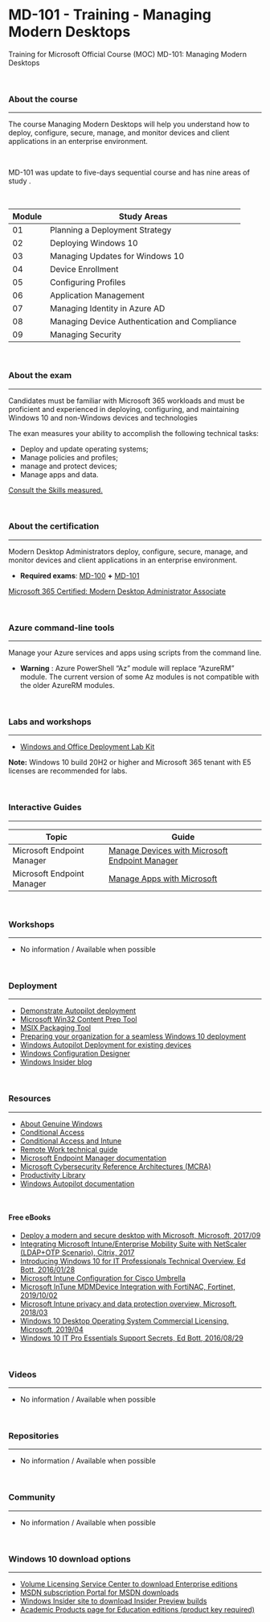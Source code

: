 # MD-101 - Training - Managing Modern Desktops
Training for Microsoft Official Course (MOC) MD-101: Managing Modern Desktops

  
<br>

### About the course
----------
The course Managing Modern Desktops will help you understand how to deploy, configure, secure, manage, and monitor devices and client applications in an enterprise environment.
  
<br>

MD-101 was update to five-days sequential course and has nine areas of study .

<br>
 
| Module | Study Areas |
| --- | --- |
| 01 | Planning a Deployment Strategy  |
| 02 | Deploying Windows 10 | 
| 03 | Managing Updates for Windows 10 |
| 04 | Device Enrollment | 
| 05 | Configuring Profiles | 
| 06 | Application Management | 
| 07 | Managing Identity in Azure AD |
| 08 | Managing Device Authentication and Compliance |
| 09 | Managing Security | 


<br>

### About the exam
----------
Candidates must be familiar with Microsoft 365 workloads and must be proficient and experienced in deploying, configuring, and maintaining Windows 10 and non-Windows devices and technologies

The exan measures your ability to accomplish the following technical tasks:
 * Deploy and update operating systems;
 * Manage policies and profiles; 
 * manage and protect devices;
 * Manage apps and data.

[Consult the Skills measured.](https://docs.microsoft.com/en-us/learn/certifications/exams/md-101)

<br>

### About the certification
----------
Modern Desktop Administrators deploy, configure, secure, manage, and monitor devices and client applications in an enterprise environment.

 * **Required exams**: [MD-100](https://docs.microsoft.com/en-us/learn/certifications/modern-desktop/) **+** [MD-101](https://docs.microsoft.com/en-us/learn/certifications/modern-desktop/)

[Microsoft 365 Certified: Modern Desktop Administrator Associate](https://docs.microsoft.com/en-us/learn/certifications/modern-desktop/)

 
<br>

 ### Azure command-line tools
 ----------
 Manage your Azure services and apps using scripts from the command line.
  * **Warning** : Azure PowerShell “Az” module will replace “AzureRM” module. The current version of some Az modules is not compatible with the older AzureRM modules.

<br>


### Labs and workshops
----------
  * [Windows and Office Deployment Lab Kit](https://docs.microsoft.com/microsoft-365/enterprise/modern-desktop-deployment-and-management-lab?view=o365-worldwide)

  **Note:**  Windows 10 build 20H2 or higher and Microsoft 365 tenant with E5 licenses are recommended for labs.


<br>

### Interactive Guides
----------

| Topic | Guide  |
| --- | --- |
| Microsoft Endpoint Manager | [Manage Devices with Microsoft Endpoint Manager](https://aka.ms/Manage_devices_with_Microsoft_Intune_Interactive_Guide)
| Microsoft Endpoint Manager | [Manage Apps with Microsoft](https://aka.ms/Manage_apps_with_Microsoft_Intune_Interactive_Guide) |
  
<br>


### Workshops
----------

 * No information / Available when possible

<br>



### Deployment
----------
 * [Demonstrate Autopilot deployment](https://docs.microsoft.com/en-us/windows/deployment/windows-autopilot/demonstrate-deployment-on-vm)
 * [Microsoft Win32 Content Prep Tool](https://github.com/Microsoft/Microsoft-Win32-Content-Prep-Tool)
 * [MSIX Packaging Tool](https://docs.microsoft.com/en-us/windows/msix/packaging-tool/tool-overview)
 * [Preparing your organization for a seamless Windows 10 deployment](https://www.microsoft.com/en-us/itshowcase/preparing-your-organization-for-a-seamless-windows-10-deployment)
 * [Windows Autopilot Deployment for existing devices](https://docs.microsoft.com/en-us/mem/autopilot/existing-devices)
 * [Windows Configuration Designer](https://docs.microsoft.com/en-us/windows/configuration/provisioning-packages/provisioning-install-icd)
 * [Windows Insider blog](https://blogs.windows.com/windows-insider/)

<br>

### Resources
----------
 * [About Genuine Windows](https://support.microsoft.com/en-us/windows/about-genuine-windows-0b88ba3d-f799-7c15-9f36-2be445a56493)
 * [Conditional Access](https://docs.microsoft.com/en-us/azure/active-directory/conditional-access/overview)
 * [Conditional Access and Intune](https://docs.microsoft.com/en-us/mem/intune/protect/conditional-access)
 * [Remote Work technical guide](https://aka.ms/ERW)
 * [Microsoft Endpoint Manager documentation](https://docs.microsoft.com/en-us/mem/)
 * [Microsoft Cybersecurity Reference Architectures (MCRA)](https://github.com/MicrosoftDocs/security/blob/main/Downloads/microsoft-cybersecurity-reference-architectures.pptx?raw=true)
 * [Productivity Library](https://support.microsoft.com/en-us/office/productivity-library-d8ab82a5-5f02-4439-816b-4a5d35133e48)
 * [Windows Autopilot documentation](https://docs.microsoft.com/en-us/mem/autopilot/)
 


<br>

#### Free eBooks
 * [Deploy a modern and secure desktop with Microsoft, Microsoft, 2017/09](https://www.microsoft.com/en-us/download/details.aspx?id=55987)
 * [Integrating Microsoft Intune/Enterprise Mobility Suite with NetScaler (LDAP+OTP Scenario), Citrix, 2017](https://www.citrix.com/content/dam/citrix/en_us/documents/guide/integrating-microsoft-intune-enterprise-mobility-suite-with-netscaler.pdf)
 * [Introducing Windows 10 for IT Professionals Technical Overview, Ed Bott, 2016/01/28](https://aka.ms/introwin10/PDF)
 * [Microsoft Intune Configuration for Cisco Umbrella](https://support.umbrella.com/hc/en-us/article_attachments/360040699791/MS_InTune.pdf)
 * [Microsoft InTune MDMDevice Integration with FortiNAC, Fortinet, 2019/10/02](https://fortinetweb.s3.amazonaws.com/docs.fortinet.com/v2/attachments/cb87bfde-7658-11e9-81a4-00505692583a/FortiNAC_Microsoft_InTune_Integration.pdf)
 * [Microsoft Intune privacy and data protection overview, Microsoft, 2018/03](http://download.microsoft.com/download/c/a/b/cab1f9bf-1c3f-41db-8994-5b0ea35dd846/intune_privacy_and_data_protection_overview.pdf)
 * [Windows 10 Desktop Operating System Commercial Licensing, Microsoft, 2019/04 ](https://download.microsoft.com/download/2/d/1/2d14fe17-66c2-4d4c-af73-e122930b60f6/windows-10-volume-licensing-guide.pdf)
 * [Windows 10 IT Pro Essentials Support Secrets, Ed Bott, 2016/08/29](https://aka.ms/Win10Supp/MobPDF)

 <br>

### Videos
----------
 * No information / Available when possible
 
 <br>


### Repositories
----------
 * No information / Available when possible
   
 <br>


### Community
----------
 * No information / Available when possible


 <br>

### Windows 10 download options
----------
* [Volume Licensing Service Center to download Enterprise editions](https://www.microsoft.com/licensing/servicecenter/default.aspx)
* [MSDN subscription Portal for MSDN downloads](https://my.visualstudio.com/downloads)
* [Windows Insider site to download Insider Preview builds](https://www.microsoft.com/en-us/software-download/windowsinsiderpreviewiso)
* [Academic Products page for Education editions (product key required)](https://www.microsoft.com/en-us/software-download/vlacademicwindows10) 
